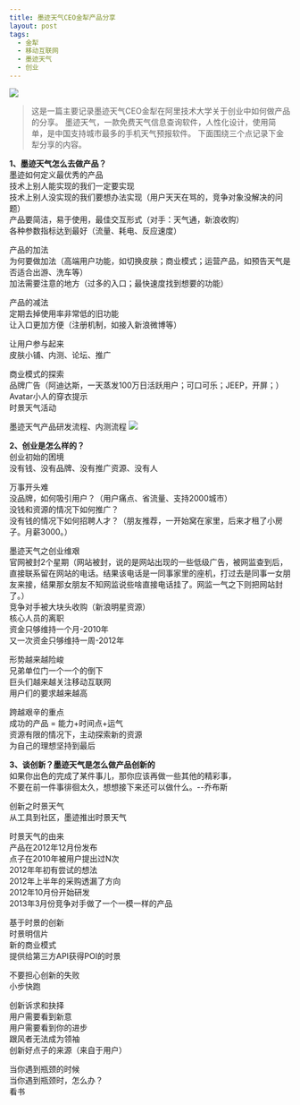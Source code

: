 ```yaml
---
title: 墨迹天气CEO金犁产品分享 
layout: post
tags:
  - 金犁
  - 移动互联网
  - 墨迹天气
  - 创业 
---
```


![](http://img03.taobaocdn.com/imgextra/i3/735342814/T2jbDPXEtXXXXXXXXX_!!735342814.jpg)  

>  这是一篇主要记录墨迹天气CEO金犁在阿里技术大学关于创业中如何做产品的分享。 
>  墨迹天气，一款免费天气信息查询软件，人性化设计，使用简单，是中国支持城市最多的手机天气预报软件。
>  下面围绕三个点记录下金犁分享的内容。


**1、墨迹天气怎么去做产品？**  
墨迹如何定义最优秀的产品   
技术上别人能实现的我们一定要实现  
技术上别人没实现的我们要想办法实现（用户天天在骂的，竞争对象没解决的问题）  
产品要简洁，易于使用，最佳交互形式（对手：天气通，新浪收购）  
各种参数指标达到最好（流量、耗电、反应速度）  

产品的加法  
为何要做加法（高端用户功能，如切换皮肤；商业模式；运营产品，如预告天气是否适合出游、洗车等）  
加法需要注意的地方（过多的入口；最快速度找到想要的功能）  

产品的减法  
定期去掉使用率非常低的旧功能  
让入口更加方便（注册机制，如接入新浪微博等）  

让用户参与起来  
皮肤小铺、内测、论坛、推广  

商业模式的探索  
品牌广告（阿迪达斯，一天蒸发100万日活跃用户；可口可乐；JEEP，开屏；）  
Avatar小人的穿衣提示  
时景天气活动  

墨迹天气产品研发流程、内测流程
![](http://img03.taobaocdn.com/imgextra/i3/735342814/T2vVfPXqXaXXXXXXXX_!!735342814.jpg)  


**2、创业是怎么样的？**  
创业初始的困境  
没有钱、没有品牌、没有推广资源、没有人  

万事开头难  
没品牌，如何吸引用户？（用户痛点、省流量、支持2000城市）  
没钱和资源的情况下如何推广？  
没有钱的情况下如何招聘人才？（朋友推荐，一开始窝在家里，后来才租了小房子。月薪3000。）  

墨迹天气之创业维艰  
官网被封2个星期（网站被封，说的是网站出现的一些低级广告，被网监查到后，直接联系留在网站的电话。结果该电话是一同事家里的座机，打过去是同事一女朋友来接，结果那女朋友不知网监说些啥直接电话挂了。网监一气之下则把网站封了。）  
竞争对手被大块头收购（新浪明星资源）  
核心人员的离职  
资金只够维持一个月-2010年  
又一次资金只够维持一周-2012年  

形势越来越险峻  
兄弟单位门一个一个的倒下  
巨头们越来越关注移动互联网  
用户们的要求越来越高  

跨越艰辛的重点  
成功的产品 = 能力+时间点+运气  
资源有限的情况下，主动探索新的资源  
为自己的理想坚持到最后  


**3、谈创新？墨迹天气是怎么做产品创新的**  
如果你出色的完成了某件事儿，那你应该再做一些其他的精彩事，  
不要在前一件事徘徊太久，想想接下来还可以做什么。--乔布斯  

创新之时景天气  
从工具到社区，墨迹推出时景天气  

时景天气的由来  
产品在2012年12月份发布  
点子在2010年被用户提出过N次  
2012年年初有尝试的想法  
2012年上半年的采购透漏了方向  
2012年10月份开始研发  
2013年3月份竞争对手做了一个一模一样的产品  

基于时景的创新  
时景明信片  
新的商业模式  
提供给第三方API获得POI的时景  

不要担心创新的失败  
小步快跑  

创新诉求和抉择  
用户需要看到新意  
用户需要看到你的进步  
跟风者无法成为领袖  
创新好点子的来源（来自于用户）  

当你遇到瓶颈的时候  
当你遇到瓶颈时，怎么办？  
看书  

